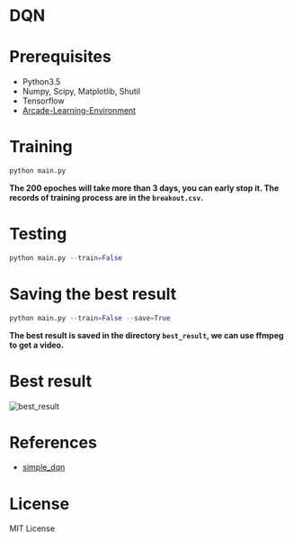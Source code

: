 # DQN

# Prerequisites

+ Python3.5
+ Numpy, Scipy, Matplotlib, Shutil
+ Tensorflow
+ [Arcade-Learning-Environment](https://github.com/mgbellemare/Arcade-Learning-Environment)

# Training

```python
python main.py
```

**The 200 epoches will take more than 3 days, you can early stop it. The records of training process are in the `breakout.csv`.** 

# Testing

```python
python main.py --train=False
```

# Saving the best result 

```python
python main.py --train=False --save=True
```

**The best result is saved in the directory `best_result`, we can use ffmpeg to get a video.**

# Best result

![best_result](best.gif)


# References
* [simple_dqn](https://github.com/tambetm/simple_dqn)

# License
MIT License